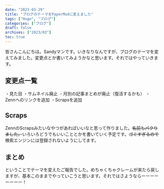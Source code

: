```yaml
---
date: "2023-03-29"
title: "ブログのテーマをPaperModに変えました"
tags: ["Hugo", "ブログ"]
categories: ["ブログ"]
draft: false
archives: ["2023/03"]
toc: true
---
```


皆さんこんにちは。Sandyマンです。いきなりなんですが、ブログのテーマを変えてみました。変更点とか書いてみようかなと思います。それではやっていきます。

## 変更点一覧
・見た目
・サムネイル廃止
・月別の記事まとめが廃止（復活するかも）
・Zennへのリンクを追加
・Scrapsを追加

## Scraps
ZennのScrapsみたいなやつがあればいいなと思って作りました。~~名前もパクりました。~~いろいろどうでもいいこととかを書いていく予定です。~~ゴミすぎるので~~検索エンジンには登録されないようにしてます。

## まとめ
ということでテーマを変えたご報告でした。めちゃくちゃクレームが来たら戻しますが、基本このままでやっていこうと思います。それではさようならーーーーーーーー！